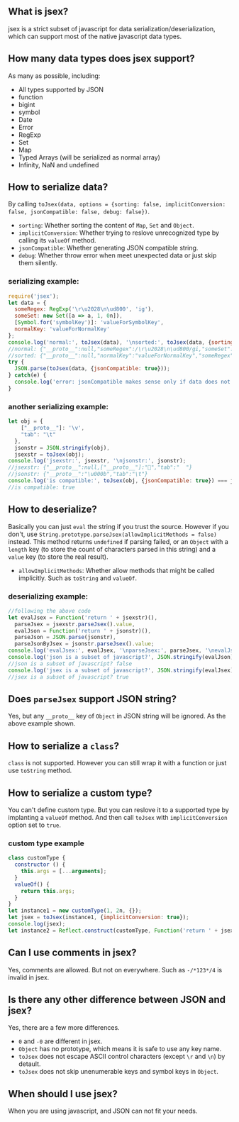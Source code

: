 ## What is jsex?
jsex is a strict subset of javascript for data serialization/deserialization, which can support most of the native javascript data types.


## How many data types does jsex support?
As many as possible, including:
* All types supported by JSON
* function
* bigint
* symbol
* Date
* Error
* RegExp
* Set
* Map
* Typed Arrays (will be serialized as normal array)
* Infinity, NaN and undefined


## How to serialize data?
By calling `toJsex(data, options = {sorting: false, implicitConversion: false, jsonCompatible: false, debug: false})`.
* `sorting`: Whether sorting the content of `Map`, `Set` and `Object`.
* `implicitConversion`: Whether trying to reslove unrecognized type by calling its `valueOf` method.
* `jsonCompatible`: Whether generating JSON compatible string.
* `debug`: Whether throw error when meet unexpected data or just skip them silently.
### serializing example:
```javascript
require('jsex');
let data = {
  someRegex: RegExp('\r\u2028\n\ud800', 'ig'),
  someSet: new Set([a => a, 1, 0n]),
  [Symbol.for('symbolKey')]: 'valueForSymbolKey',
  normalKey: 'valueForNormalKey'
};
console.log('normal:', toJsex(data), '\nsorted:', toJsex(data, {sorting: true}));
//normal: {"__proto__":null,"someRegex":/\r\u2028\n\ud800/gi,"someSet":new Set([Function("a","return a"),1,0n]),"normalKey":"valueForNormalKey",[Symbol.for("symbolKey")]:"valueForSymbolKey"}
//sorted: {"__proto__":null,"normalKey":"valueForNormalKey","someRegex":/\r\u2028\n\ud800/gi,"someSet":new Set([0n,1,Function("a","return a")]),[Symbol.for("symbolKey")]:"valueForSymbolKey"}
try {
  JSON.parse(toJsex(data, {jsonCompatible: true}));
} catch(e) {
  console.log('error: jsonCompatible makes sense only if data does not contain extended types');
}
```
### another serializing example:
```javascript
let obj = {
    ["__proto__"]: '\v',
    "tab": "\t"
  },
  jsonstr = JSON.stringify(obj),
  jsexstr = toJsex(obj);
console.log('jsexstr:', jsexstr, '\njsonstr:', jsonstr);
//jsexstr: {"__proto__":null,["__proto__"]:"","tab":"	"}
//jsonstr: {"__proto__":"\u000b","tab":"\t"}
console.log('is compatible:', toJsex(obj, {jsonCompatible: true}) === jsonstr);
//is compatible: true
```


## How to deserialize?
Basically you can just `eval` the string if you trust the source. However if you don't, use `String.prototype.parseJsex(allowImplicitMethods = false)` instead. This method returns `undefined` if parsing failed, or an `Object` with a `length` key (to store the count of characters parsed in this string) and a `value` key (to store the real result).
* `allowImplicitMethods`: Whether allow methods that might be called implicitly. Such as `toString` and `valueOf`.
### deserializing example:
```javascript
//following the above code
let evalJsex = Function('return ' + jsexstr)(),
  parseJsex = jsexstr.parseJsex().value,
  evalJson = Function('return ' + jsonstr)(),
  parseJson = JSON.parse(jsonstr),
  parseJsonByJsex = jsonstr.parseJsex().value;
console.log('evalJsex:', evalJsex, '\nparseJsex:', parseJsex, '\nevalJson:', evalJson, '\nparseJson:', parseJson, '\nparseJsonByJsex:', parseJsonByJsex);
console.log('json is a subset of javascript?', JSON.stringify(evalJson) === JSON.stringify(parseJson));
//json is a subset of javascript? false
console.log('jsex is a subset of javascript?', JSON.stringify(evalJsex) === JSON.stringify(parseJsex) && JSON.stringify(evalJson) === JSON.stringify(parseJsonByJsex));
//jsex is a subset of javascript? true
```


## Does `parseJsex` support JSON string?
Yes, but any `__proto__` key of `Object` in JSON string will be ignored. As the above example shown.


## How to serialize a `class`?
`class` is not supported. However you can still wrap it with a function or just use `toString` method.


## How to serialize a custom type?
You can't define custom type. But you can reslove it to a supported type by implanting a `valueOf` method. And then call `toJsex` with `implicitConversion` option set to `true`.
### custom type example
```javascript
class customType {
  constructor () {
    this.args = [...arguments];
  }
  valueOf() {
    return this.args;
  }
}
let instance1 = new customType(1, 2n, {});
let jsex = toJsex(instance1, {implicitConversion: true});
console.log(jsex);
let instance2 = Reflect.construct(customType, Function('return ' + jsex)());
```


## Can I use comments in jsex?
Yes, comments are allowed. But not on everywhere. Such as `-/*123*/4` is invalid in jsex.


## Is there any other difference between JSON and jsex?
Yes, there are a few more differences.
* `0` and `-0` are different in jsex.
* `Object` has no prototype, which means it is safe to use any key name.
* `toJsex` does not escape ASCII control characters (except `\r` and `\n`) by detault.
* `toJsex` does not skip unenumerable keys and symbol keys in `Object`.


## When should I use jsex?
When you are using javascript, and JSON can not fit your needs.